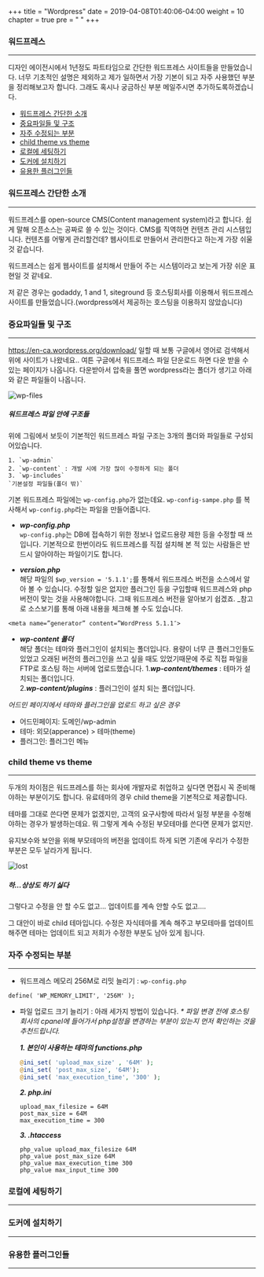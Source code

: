 +++
title = "Wordpress"
date = 2019-04-08T01:40:06-04:00
weight = 10
chapter = true
pre = "<i class='fab fa-wordpress'></i> "
+++

### 워드프레스
***
디자인 에이전시에서 1년정도 파트타임으로 간단한 워드프레스 사이트들을 만들었습니다.
너무 기초적인 설명은 제외하고 제가 일하면서 가장 기본이 되고 자주 사용했던 부분을 정리해보고자 합니다.
그래도 혹시나 궁금하신 부분 메일주시면 추가하도록하겠습니다.

+ [워드프레스 간단한 소개](#wp-section01)
+ [중요파일들 및 구조](#wp-section02)
+ [자주 수정되는 부분](#wp-section03)
+ [child theme vs theme](#wp-section07)
+ [로컬에 세팅하기](#wp-section04)
+ [도커에 설치하기](#wp-section05)
+ [유용한 플러그인들](#wp-section06)


<a name="wp-section01"></a>
### 워드프레스 간단한 소개
___
워드프레스를 open-source CMS(Content management system)라고 합니다.
쉽게 말해 오픈소스는 공짜로 쓸 수 있는 것이다. CMS를 직역하면 컨텐츠 관리 시스템입니다. 컨텐츠를 어떻게 관리할건데? 웹사이트로 만들어서 관리한다고 하는게 가장 쉬울 것 같습니다.

워드프레스는 쉽게 웹사이트를 설치해서 만들어 주는 시스템이라고 보는게 가장 쉬운 표현일 것 같네요.

저 같은 경우는 godaddy, 1 and 1, siteground 등 호스팅회사를 이용해서 워드프레스 사이트를 만들었습니다.(wordpress에서 제공하는 호스팅을 이용하지 않았습니다)

<a name="wp-section02"></a>
### 중요파일들 및 구조
___
https://en-ca.wordpress.org/download/
일할 때 보통 구글에서 영어로 검색해서 위에 사이트가 나왔네요..
여튼 구글에서 워드프레스 파일 단운로드 하면 다운 받을 수 있는 페이지가 나옵니다.
다운받아서 압축을 풀면 wordpress라는 폴더가 생기고 아래와 같은 파일들이 나옵니다.

![wp-files](https://drive.google.com/uc?id=1_y73KWYmrG9e-MguSIcqR5Oq_D11LrJm)
##### 워드프레스 파일 안에 구조들

위에 그림에서 보듯이 기본적인 워드프레스 파일 구조는 3개의 폴더와 파일들로 구성되어있습니다.
```
1. `wp-admin`
2. `wp-content` : 개발 시에 가장 많이 수정하게 되는 폴더
3. `wp-includes`
`기본설정 파일들(폴더 밖)`
```

기본 워드프레스 파일에는 `wp-config.php`가 없는데요.
`wp-config-sampe.php` 를 복사해서 `wp-config.php`라는 파일을 만들어줍니다.

- ***wp-config.php***<br>
`wp-config.php`는 DB에 접속하기 위한 정보나 업로드용량 제한 등을 수정할 때 쓰입니다.
기본적으로 한번이라도 워드프레스를 직접 설치해 본 적 있는 사람들은 반드시 알아야하는 파일이기도 합니다.

- ***version.php***<br>
해당 파일의 `$wp_version = '5.1.1';`를 통해서 워드프레스 버전을 소스에서 알아 볼 수 있습니다. 수정할 일은 없지만 플러그인 등을 구입할때 워드프레스와 php버전이 맞는 것을 사용해야합니다. 그때 워드프레스 버전을 알아보기 쉽겠죠.
_참고로 소스보기를 통해 아래 내용을 체크해 볼 수도 있습니다.
```
<meta name=”generator” content=”WordPress 5.1.1″>
```

- ***wp-content 폴더***<br>
해당 폴더는 테마와 플러그인이 설치되는 폴더입니다.
용량이 너무 큰 플러그인들도 있었고 오래된 버전의 플러그인을 쓰고 싶을 때도 있었기때문에 주로 직접 파일을 FTP로 호스팅 하는 서버에 업로드했습니다.
1.***wp-content/themes*** : 테마가 설치되는 폴더입니다.<br>
2.***wp-content/plugins*** : 플러그인이 설치 되는 폴더입니다.

_어드민 페이지에서 테마와 플러그인을 업로드 하고 싶은 경우_
- 어드민페이지: 도메인/wp-admin<br>
- 테마: 외모(apperance) > 테마(theme)<br>
- 플러그인: 플러그인 메뉴<br>

<a name="wp-section07"></a>
### child theme vs theme
___
두개의 차이점은 워드프레스를 하는 회사에 개발자로 취업하고 싶다면 면접시 꼭 준비해야하는 부분이기도 합니다.
유료테마의 경우 child theme을 기본적으로 제공합니다.

테마를 그대로 쓴다면 문제가 없겠지만, 고객의 요구사항에 따라서 일정 부분을 수정해야하는 경우가 발생하는데요. 뭐 그렇게 계속 수정된 부모테마를 쓴다면 문제가 없지만.

유지보수와 보안을 위해 부모테마의 버전을 업데이트 하게 되면 기존에 우리가 수정한 부분은 모두 날라가게 됩니다.

![lost](https://drive.google.com/uc?id=1qtyAhsay2XTcfyld_L7ZR222moKwnqSE)
##### 하...상상도 하기 싫다

그렇다고 수정을 안 할 수도 없고... 업데이트를 계속 안할 수도 없고....

그 대안이 바로 child 테마입니다. 수정은 자식테마를 계속 해주고 부모테마를 업데이트 해주면 테마는 업데이트 되고 저희가 수정한 부분도 남아 있게 됩니다.

<a name="wp-section03"></a>
### 자주 수정되는 부분
___

- 워드프레스 메모리 256M로 리밋 늘리기 : `wp-config.php`

```
define( 'WP_MEMORY_LIMIT', '256M' );
```

- 파일 업로드 크기 늘리기 : 아래 세가지 방법이 있습니다.
_* 파일 변경 전에 호스팅 회사의 cpanel에 들어가서 php설정을 변경하는 부분이 있는지 먼저 확인하는 것을 추천드립니다._

    ***1. 본인이 사용하는 테마의 functions.php***

    ```php
    @ini_set( 'upload_max_size' , '64M' );
    @ini_set( 'post_max_size', '64M');
    @ini_set( 'max_execution_time', '300' );
    ```
    ***2. php.ini***

    ```
    upload_max_filesize = 64M
    post_max_size = 64M
    max_execution_time = 300
    ```

    ***3. .htaccess***
    ```
    php_value upload_max_filesize 64M
    php_value post_max_size 64M
    php_value max_execution_time 300
    php_value max_input_time 300
    ```


<a name="wp-section04"></a>
### 로컬에 세팅하기
___

<a name="wp-section05"></a>
### 도커에 설치하기
___

<a name="wp-section06"></a>
### 유용한 플러그인들
___
<!-- lazy loading, cdn, 다중언어
css, js 추가하는 프로그램 -->


